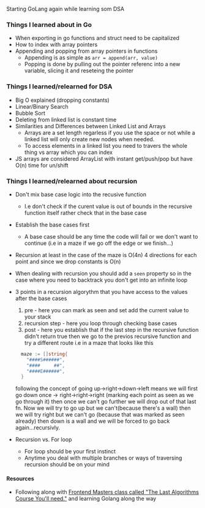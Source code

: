Starting GoLang again while learning som DSA

### Things I learned about in Go

- When exporting in go functions and struct need to be capitalized
- How to index with array pointers
- Appending and popping from array pointers in functions
  - Appending is as simple as `arr = append(arr, value)`
  - Popping is done by pulling out the pointer referenc into a new variable, slicing it and reseteing the pointer

### Things I learned/relearned for DSA

- Big O explained (dropping constants)
- Linear/Binary Search
- Bubble Sort
- Deleting from linked list is constant time
- Similarities and Differences between Linked List and Arrays
  - Arrays are a set length regarless if you use the space or not while a linked list will only create new nodes when needed.
  - To access elements in a linked list you need to travers the whole thing vs array which you can index
- JS arrays are considered ArrayList with instant get/push/pop but have O(n) time for un/shift

### Things I learned/relearned about recursion

- Don't mix base case logic into the recusive function
  - I.e don't check if the curent value is out of bounds in the recursive function itself rather check that in the base case
- Establish the base cases first
  - A base case should be any time the code will fail or we don't want to continue (i.e in a maze if we go off the edge or we finish...)
- Recursion at least in the case of the maze is O(4n) 4 directions for each point and since we drop constants is O(n)
- When dealing with recursion you should add a `seen` property so in the case where you need to backtrack you don't get into an infinite loop
- 3 points in a recursion algorythm that you have access to the values after the base cases

  1. pre - here you can mark as seen and set add the current value to your stack
  2. recursion step - here you loop through checking base cases
  3. post - here you establish that if the last step in the recursive function didn't return true then we go to the previos recursive function and try a different route i.e in a maze that looks like this

  ```go
    maze := []string{
  	  "####S######",
  	  "####     ##",
  	  "####E######",
    }
  ```

  following the concept of going up->right->down->left means we will first go down once -> right->right->right (marking each point as seen as we go through it) then once we can't go further we will drop out of that last fn. Now we will try to go up but we can't(because there's a wall) then we will try right but we can't go (because that was marked as seen already) then down is a wall and we will be forced to go back again...recursivly.

- Recursion vs. For loop
  - For loop should be your first instinct
  - Anytime you deal with multiple branches or ways of traversing recursion should be on your mind

#### Resources

- Following along with [Frontend Masters class called "The Last Algorithms Course You'll need."](https://frontendmasters.com/courses/algorithms) and learning Golang along the way
